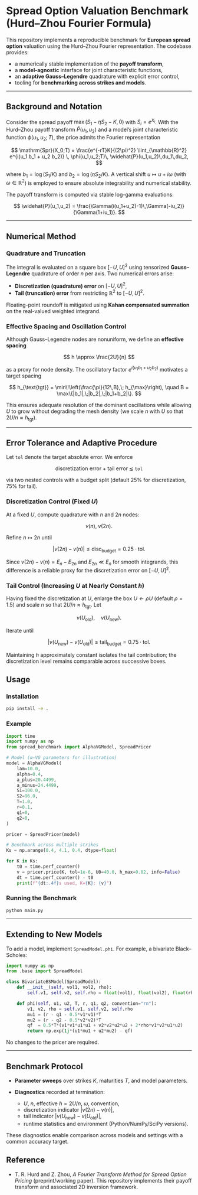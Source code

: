 # Spread Option Valuation Benchmark (Hurd–Zhou Fourier Formula)

This repository implements a reproducible benchmark for **European spread option** valuation using the Hurd–Zhou Fourier representation. The codebase provides:

* a numerically stable implementation of the **payoff transform**,
* a **model-agnostic** interface for joint characteristic functions,
* an **adaptive Gauss–Legendre** quadrature with explicit error control,
* tooling for **benchmarking across strikes and models**.

---

## Background and Notation

Consider the spread payoff $\max(S_1 - \eta S_2 - K, 0)$ with $S_i = e^{X_i}$. With the Hurd–Zhou payoff transform $\widehat{P}(u_1,u_2)$ and a model’s joint characteristic function $\phi(u_1,u_2;T)$, the price admits the Fourier representation

$$
\mathrm{Spr}(X_0;T)
= \frac{e^{-rT}K}{(2\pi)^2}
\iint_{\mathbb{R}^2}
e^{i(u_1 b_1 + u_2 b_2)} \,
\phi(u_1,u_2;T)\,
\widehat{P}(u_1,u_2)\,du_1\,du_2,
$$

where $b_1=\log(S_1/K)$ and $b_2=\log(\eta S_2/K)$. A vertical shift $u \mapsto u + i\omega$ (with $\omega\in\mathbb{R}^2$) is employed to ensure absolute integrability and numerical stability.

The payoff transform is computed via stable log-gamma evaluations:

$$
\widehat{P}(u_1,u_2)
= \frac{\Gamma(i(u_1+u_2)-1)\,\Gamma(-iu_2)}{\Gamma(1+iu_1)}.
$$

---

## Numerical Method

### Quadrature and Truncation

The integral is evaluated on a square box $[-U,U]^2$ using tensorized **Gauss–Legendre** quadrature of order $n$ per axis. Two numerical errors arise:

* **Discretization (quadrature) error** on $[-U,U]^2$,
* **Tail (truncation) error** from restricting $\mathbb{R}^2$ to $[-U,U]^2$.

Floating-point roundoff is mitigated using **Kahan compensated summation** on the real-valued weighted integrand.

### Effective Spacing and Oscillation Control

Although Gauss–Legendre nodes are nonuniform, we define an **effective spacing**

$$
h \approx \frac{2U}{n}
$$

as a proxy for node density. The oscillatory factor $e^{i(u_1b_1+u_2b_2)}$ motivates a target spacing

$$
h_{\text{tgt}} = \min\!\left(\frac{\pi}{12\,B},\; h_{\max}\right), \quad
B = \max\{|b_1|,\;|b_2|,\;|b_1+b_2|\}.
$$

This ensures adequate resolution of the dominant oscillations while allowing $U$ to grow without degrading the mesh density (we scale $n$ with $U$ so that $2U/n \approx h_{\text{tgt}}$).

---

## Error Tolerance and Adaptive Procedure

Let `tol` denote the target absolute error. We enforce

$$
\text{discretization error} \;+\; \text{tail error} \;\lesssim\; \texttt{tol}
$$

via two nested controls with a budget split (default $25\%$ for discretization, $75\%$ for tail).

### Discretization Control (Fixed $U$)

At a fixed $U$, compute quadrature with $n$ and $2n$ nodes:

$$
v(n),\; v(2n).
$$

Refine $n \mapsto 2n$ until

$$
\lvert v(2n) - v(n) \rvert \le \mathrm{disc}_{\mathrm{budget}} = 0.25\cdot \mathrm{tol}.
$$

Since $v(2n)-v(n)=E_n-E_{2n}$ and $E_{2n}\ll E_n$ for smooth integrands, this difference is a reliable proxy for the discretization error on $[-U,U]^2$.

### Tail Control (Increasing $U$ at Nearly Constant $h$)

Having fixed the discretization at $U$, enlarge the box $U \leftarrow \rho U$ (default $\rho=1.5$) and scale $n$ so that $2U/n\approx h_{\mathrm{tgt}}$. Let

$$
v(U_{\mathrm{old}}),\quad v(U_{\mathrm{new}}).
$$

Iterate until

$$
\lvert v(U_{\mathrm{new}}) - v(U_{\mathrm{old}}) \rvert \le \mathrm{tail}_{\mathrm{budget}} = 0.75\cdot \mathrm{tol}.
$$

Maintaining $h$ approximately constant isolates the tail contribution; the discretization level remains comparable across successive boxes.

## Usage

### Installation

```bash
pip install -e .
```

### Example

```python
import time
import numpy as np
from spread_benchmark import AlphaVGModel, SpreadPricer

# Model (α–VG parameters for illustration)
model = AlphaVGModel(
    lam=10.0,
    alpha=0.4,
    a_plus=20.4499,
    a_minus=24.4499,
    S1=100.0,
    S2=96.0,
    T=1.0,
    r=0.1,
    q1=0,
    q2=0,
)

pricer = SpreadPricer(model)

# Benchmark across multiple strikes
Ks = np.arange(0.4, 4.1, 0.4, dtype=float)

for K in Ks:
    t0 = time.perf_counter()
    v = pricer.price(K, tol=1e-6, U0=40.0, h_max=0.02, info=False)
    dt = time.perf_counter() - t0
    print(f"{dt:.4f}s used, K={K}: {v}")
```

### Running the Benchmark

```bash
python main.py
```

---

## Extending to New Models

To add a model, implement `SpreadModel.phi`. For example, a bivariate Black–Scholes:

```python
import numpy as np
from .base import SpreadModel

class BivariateBSModel(SpreadModel):
    def __init__(self, vol1, vol2, rho):
        self.v1, self.v2, self.rho = float(vol1), float(vol2), float(rho)

    def phi(self, u1, u2, T, r, q1, q2, convention="rn"):
        v1, v2, rho = self.v1, self.v2, self.rho
        mu1 = (r - q1 - 0.5*v1*v1)*T
        mu2 = (r - q2 - 0.5*v2*v2)*T
        qf  = 0.5*T*(v1*v1*u1*u1 + v2*v2*u2*u2 + 2*rho*v1*v2*u1*u2)
        return np.exp(1j*(u1*mu1 + u2*mu2) - qf)
```

No changes to the pricer are required.

---

## Benchmark Protocol

* **Parameter sweeps** over strikes $K$, maturities $T$, and model parameters.
* **Diagnostics** recorded at termination:

  * $U$, $n$, effective $h=2U/n$, $\omega$, convention,
  * discretization indicator $|v(2n)-v(n)|$,
  * tail indicator $|v(U_{\text{new}})-v(U_{\text{old}})|$,
  * runtime statistics and environment (Python/NumPy/SciPy versions).

These diagnostics enable comparison across models and settings with a common accuracy target.

## Reference

* T. R. Hurd and Z. Zhou, *A Fourier Transform Method for Spread Option Pricing* (preprint/working paper).
  This repository implements their payoff transform and associated 2D inversion framework.


